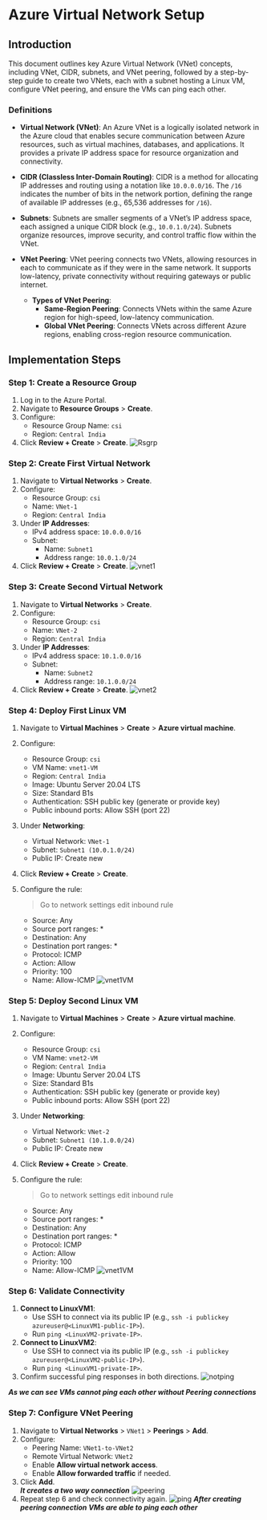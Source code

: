 # Azure Virtual Network Setup

## Introduction
This document outlines key Azure Virtual Network (VNet) concepts, including VNet, CIDR, subnets, and VNet peering, followed by a step-by-step guide to create two VNets, each with a subnet hosting a Linux VM, configure VNet peering, and ensure the VMs can ping each other.

### Definitions
- **Virtual Network (VNet)**: An Azure VNet is a logically isolated network in the Azure cloud that enables secure communication between Azure resources, such as virtual machines, databases, and applications. It provides a private IP address space for resource organization and connectivity.

- **CIDR (Classless Inter-Domain Routing)**: CIDR is a method for allocating IP addresses and routing using a notation like `10.0.0.0/16`. The `/16` indicates the number of bits in the network portion, defining the range of available IP addresses (e.g., 65,536 addresses for `/16`).

- **Subnets**: Subnets are smaller segments of a VNet’s IP address space, each assigned a unique CIDR block (e.g., `10.0.1.0/24`). Subnets organize resources, improve security, and control traffic flow within the VNet.

- **VNet Peering**: VNet peering connects two VNets, allowing resources in each to communicate as if they were in the same network. It supports low-latency, private connectivity without requiring gateways or public internet.
  - **Types of VNet Peering**:
    - **Same-Region Peering**: Connects VNets within the same Azure region for high-speed, low-latency communication.
    - **Global VNet Peering**: Connects VNets across different Azure regions, enabling cross-region resource communication.

## Implementation Steps
### Step 1: Create a Resource Group
1. Log in to the Azure Portal.
2. Navigate to **Resource Groups** > **Create**.
3. Configure:
   - Resource Group Name: `csi`
   - Region: `Central India`
4. Click **Review + Create** > **Create**.
![Rsgrp](img/rsgrp.png)

### Step 2: Create First Virtual Network
1. Navigate to **Virtual Networks** > **Create**.
2. Configure:
   - Resource Group: `csi`
   - Name: `VNet-1`
   - Region: `Central India`
3. Under **IP Addresses**:
   - IPv4 address space: `10.0.0.0/16`
   - Subnet:
     - Name: `Subnet1`
     - Address range: `10.0.1.0/24`
4. Click **Review + Create** > **Create**.
![vnet1](img/vnet1.png)

### Step 3: Create Second Virtual Network
1. Navigate to **Virtual Networks** > **Create**.
2. Configure:
   - Resource Group: `csi`
   - Name: `VNet-2`
   - Region: `Central India`
3. Under **IP Addresses**:
   - IPv4 address space: `10.1.0.0/16`
   - Subnet:
     - Name: `Subnet2`
     - Address range: `10.1.0.0/24`
4. Click **Review + Create** > **Create**.
![vnet2](img/vnet2.png)

### Step 4: Deploy First Linux VM
1. Navigate to **Virtual Machines** > **Create** > **Azure virtual machine**.
2. Configure:
   - Resource Group: `csi`
   - VM Name: `vnet1-VM`
   - Region: `Central India`
   - Image: Ubuntu Server 20.04 LTS
   - Size: Standard B1s
   - Authentication: SSH public key (generate or provide key)
   - Public inbound ports: Allow SSH (port 22)
3. Under **Networking**:
   - Virtual Network: `VNet-1`
   - Subnet: `Subnet1 (10.0.1.0/24)`
   - Public IP: Create new
4. Click **Review + Create** > **Create**.
5. Configure the rule:
   >Go to network settings edit inbound rule

   - Source: Any
   - Source port ranges: *
   - Destination: Any
   - Destination port ranges: *
   - Protocol: ICMP
   - Action: Allow
   - Priority: 100 
   - Name: Allow-ICMP
![vnet1VM](img/vnet1vm.png)

### Step 5: Deploy Second Linux VM
1. Navigate to **Virtual Machines** > **Create** > **Azure virtual machine**.
2. Configure:
   - Resource Group: `csi`
   - VM Name: `vnet2-VM`
   - Region: `Central India`
   - Image: Ubuntu Server 20.04 LTS
   - Size: Standard B1s
   - Authentication: SSH public key (generate or provide key)
   - Public inbound ports: Allow SSH (port 22)
3. Under **Networking**:
   - Virtual Network: `VNet-2`
   - Subnet: `Subnet1 (10.1.0.0/24)`
   - Public IP: Create new
4. Click **Review + Create** > **Create**.
5. Configure the rule:
   >Go to network settings edit inbound rule

   - Source: Any
   - Source port ranges: *
   - Destination: Any
   - Destination port ranges: *
   - Protocol: ICMP
   - Action: Allow
   - Priority: 100 
   - Name: Allow-ICMP
![vnet1VM](img/vnet2vm.png)

### Step 6: Validate Connectivity
1. **Connect to LinuxVM1**:
   - Use SSH to connect via its public IP (e.g., `ssh -i publickey azureuser@<LinuxVM1-public-IP>`).
   - Run `ping <LinuxVM2-private-IP>`.
2. **Connect to LinuxVM2**:
   - Use SSH to connect via its public IP (e.g., `ssh -i publickey azureuser@<LinuxVM2-public-IP>`).
   - Run `ping <LinuxVM1-private-IP>`.
3. Confirm successful ping responses in both directions.
![notping](img/notping.png)

***As we can see VMs cannot ping each other without Peering connections***

### Step 7: Configure VNet Peering
1. Navigate to **Virtual Networks** > `VNet1` > **Peerings** > **Add**.
2. Configure:
   - Peering Name: `VNet1-to-VNet2`
   - Remote Virtual Network: `VNet2`
   - Enable **Allow virtual network access**.
   - Enable **Allow forwarded traffic** if needed.
3. Click **Add**.<br>
***It creates a two way connection***
![peering](img/peering.png)
4. Repeat step 6 and check connectivity again.
![ping](img/ping.png)
***After creating peering connection VMs are able to ping each other***